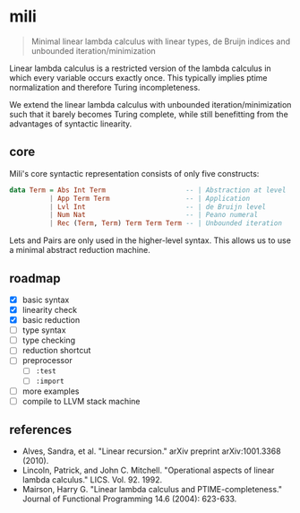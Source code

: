 # mili

> Minimal linear lambda calculus with linear types, de Bruijn indices
> and unbounded iteration/minimization

Linear lambda calculus is a restricted version of the lambda calculus in
which every variable occurs exactly once. This typically implies ptime
normalization and therefore Turing incompleteness.

We extend the linear lambda calculus with unbounded
iteration/minimization such that it barely becomes Turing complete,
while still benefitting from the advantages of syntactic linearity.

## core

Mili's core syntactic representation consists of only five constructs:

``` haskell
data Term = Abs Int Term                    -- | Abstraction at level
          | App Term Term                   -- | Application
          | Lvl Int                         -- | de Bruijn level
          | Num Nat                         -- | Peano numeral
          | Rec (Term, Term) Term Term Term -- | Unbounded iteration
```

Lets and Pairs are only used in the higher-level syntax. This allows us
to use a minimal abstract reduction machine.

## roadmap

-   [x] basic syntax
-   [x] linearity check
-   [x] basic reduction
-   [ ] type syntax
-   [ ] type checking
-   [ ] reduction shortcut
-   [ ] preprocessor
    -   [ ] `:test`
    -   [ ] `:import`
-   [ ] more examples
-   [ ] compile to LLVM stack machine

## references

-   Alves, Sandra, et al. "Linear recursion." arXiv preprint
    arXiv:1001.3368 (2010).
-   Lincoln, Patrick, and John C. Mitchell. "Operational aspects of
    linear lambda calculus." LICS. Vol. 92. 1992.
-   Mairson, Harry G. "Linear lambda calculus and PTIME-completeness."
    Journal of Functional Programming 14.6 (2004): 623-633.
